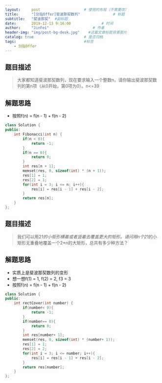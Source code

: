 ```yaml
---
layout:     post                    # 使用的布局（不需要改） 
title:      "[剑指Offer]斐波那契数列"               # 标题  
subtitle:   "斐波那契"  #副标题 
date:       2019-12-13 9:16:00              # 时间 
author:     "JinFei"                    # 作者 
header-img: "img/post-bg-desk.jpg"    #这篇文章标题背景图片 
catalog: true                       # 是否归档 
tags:                               #标签     
    - 剑指Offer 
---
```


## 题目描述
> 大家都知道斐波那契数列，现在要求输入一个整数n，请你输出斐波那契数列的第n项（从0开始，第0项为0）。n<=39




## 解题思路


- 按照f(n) = f(n - 1) + f(n - 2)

```C++
class Solution {
public:
    int Fibonacci(int n) {
        if(n < 0){
            return -1;
        }
        if(n == 0){
            return 0;
        }
        int res[n + 1];
        memset(res, 0, sizeof(int) * (n + 1));
        res[1] = 1;
        res[2] = 1;
        for(int i = 3; i <= n; i++){
            res[i] = res[i - 1] + res[i - 2];
        }
        return res[n];
    }
};
```



## 题目描述
> 我们可以用2*1的小矩形横着或者竖着去覆盖更大的矩形。请问用n个2*1的小矩形无重叠地覆盖一个2*n的大矩形，总共有多少种方法？




## 解题思路

- 实质上是斐波那契数列的变形
- 想一想f(1) = 1, f(2) = 2, f3 = 3
- 按照f(n) = f(n - 1) + f(n - 2)

```C++
class Solution {
public:
    int rectCover(int number) {
        if(number< 0){
            return -1;
        }
        if(number== 0){
            return 0;
        }
        int res[number+ 1];
        memset(res, 0, sizeof(int) * (number+ 1));
        res[1] = 1;
        res[2] = 2;
        for(int i = 3; i <= number; i++){
            res[i] = res[i - 1] + res[i - 2];
        }
        return res[number];
    }
};
```

  